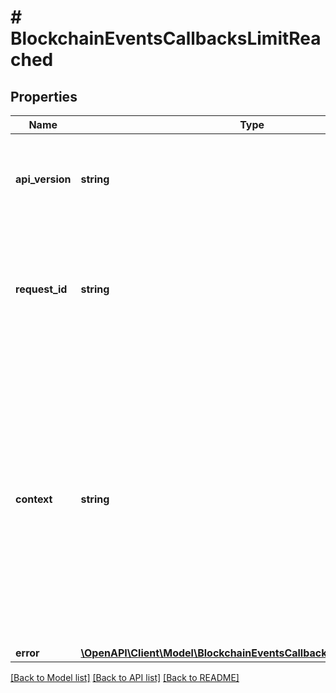 # # BlockchainEventsCallbacksLimitReached

## Properties

Name | Type | Description | Notes
------------ | ------------- | ------------- | -------------
**api_version** | **string** | Specifies the version of the API that incorporates this endpoint. |
**request_id** | **string** | Defines the ID of the request. The &#x60;requestId&#x60; is generated by Crypto APIs and it&#39;s unique for every request. |
**context** | **string** | In batch situations the user can use the context to correlate responses with requests. This property is present regardless of whether the response was successful or returned as an error. &#x60;context&#x60; is specified by the user. | [optional]
**error** | [**\OpenAPI\Client\Model\BlockchainEventsCallbacksLimitReachedError**](BlockchainEventsCallbacksLimitReachedError.md) |  |

[[Back to Model list]](../../README.md#models) [[Back to API list]](../../README.md#endpoints) [[Back to README]](../../README.md)
